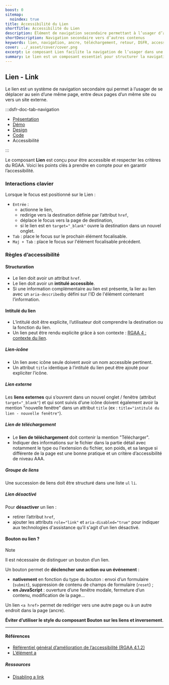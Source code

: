 ```yaml
---
boost: 0
sitemap:
  noindex: true
title: Accessibilité du Lien
shortTitle: Accessibilité du Lien
description: Élément de navigation secondaire permettant à l’usager d’accéder à un autre contenu, sur la même page ou sur une autre page, interne ou externe.
shortDescription: Navigation secondaire vers d’autres contenus
keywords: lien, navigation, ancre, téléchargement, retour, DSFR, accessibilité
cover: ../_asset/cover/cover.png
excerpt: Le composant Lien facilite la navigation de l’usager dans une même page, vers une autre page du site ou vers un site tiers, en complément de la navigation principale.
summary: Le lien est un composant essentiel pour structurer la navigation au sein des interfaces numériques. Il se décline en différentes formes selon son usage - dans un texte, hors contenu, vers une page externe ou pour un téléchargement. Non personnalisable, il suit des règles d’usage strictes afin de préserver la lisibilité, l’accessibilité et l’uniformité graphique. Son usage s’inscrit dans une hiérarchie d’interaction bien définie, distincte de celle du bouton.
---
```


## Lien - Link

Le lien est un système de navigation secondaire qui permet à l’usager de se déplacer au sein d’une même page, entre deux pages d’un même site ou vers un site externe.

:::dsfr-doc-tab-navigation

- [Présentation](../index.md)
- [Démo](../demo/index.md)
- [Design](../design/index.md)
- [Code](../code/index.md)
- Accessibilité

:::

Le composant **Lien** est conçu pour être accessible et respecter les critères du RGAA. Voici les points clés à prendre en compte pour en garantir l’accessibilité.

### Interactions clavier

Lorsque le focus est positionné sur le Lien :

- `Entrée` :
  - actionne le lien,
  - redirige vers la destination définie par l’attribut `href`,
  - déplace le focus vers la page de destination,
  - si le lien est en `target="_blank"` ouvre la destination dans un nouvel onglet.
- `Tab`&nbsp;: place le focus sur le prochain élément focalisable.
- `Maj + Tab`&nbsp;: place le focus sur l'élément focalisable précédent.

### Règles d’accessibilité

#### Structuration

- Le lien doit avoir un attribut `href`.
- Le lien doit avoir un **intitulé accessible**.
- Si une information complémentaire au lien est présente, la lier au lien avec un `aria-describedby` défini sur l'ID de l'élément contenant l’information.

#### Intitulé du lien

- L’intitulé doit être explicite, l’utilisateur doit comprendre la destination ou la fonction du lien.
- Un lien peut être rendu explicite grâce à son contexte : [RGAA 4 : contexte du lien](https://www.numerique.gouv.fr/publications/rgaa-accessibilite/methode/glossaire/#contexte-du-lien).

##### Lien-icône

- Un lien avec icône seule doivent avoir un nom accessible pertinent.
- Un attribut `title` identique à l’intitulé du lien peut être ajouté pour expliciter l’icône.

##### Lien externe

Les **liens externes** qui s’ouvrent dans un nouvel onglet / fenêtre (attribut `target="_blank"`) et qui sont suivis d’une icône doivent également avoir la mention "nouvelle fenêtre" dans un attribut `title` (ex&nbsp;: `title="intitulé du lien - nouvelle fenêtre"`).

##### Lien de téléchargement

- Le **lien de téléchargement** doit contenir la mention "Télécharger".
- Indiquer des informations sur le fichier dans la partie détail avec notamment le type ou l'extension du fichier, son poids, et sa langue si différente de la page est une bonne pratique et un critère d’accessibilité de niveau AAA.

##### Groupe de liens

Une succession de liens doit être structuré dans une liste `ul` `li`.

##### Lien désactivé

Pour **désactiver** un lien&nbsp;:

- retirer l’attribut `href`,
- ajouter les attributs `role="link"` et `aria-disabled="true"` pour indiquer aux technologies d'assistance qu’il s'agit d'un lien désactivé.

#### Bouton ou lien&nbsp;?

>[!NOTE]
>Il est nécessaire de distinguer un bouton d’un lien.
>
>Un bouton permet de **déclencher une action ou un événement**&nbsp;:
>- **nativement** en fonction du type du bouton&nbsp;: envoi d’un formulaire (`submit`), suppression de contenu de champs de formulaire (`reset`)&nbsp;;
>- **en JavaScript**&nbsp;: ouverture d’une fenêtre modale, fermeture d’un contenu, modification de la page…
>
>Un lien `<a href>` permet de rediriger vers une autre page ou à un autre endroit dans la page (ancre).

**Éviter d’utiliser le style du composant Bouton sur les liens et inversement**.

---

#### Références

- [Référentiel général d’amélioration de l’accessibilité (RGAA 4.1.2)](https://accessibilite.numerique.gouv.fr/methode/criteres-et-tests/)
- [L’élément a](https://html.spec.whatwg.org/#the-a-element)

##### Ressources

- <a href="https://www.scottohara.me/blog/2021/05/28/disabled-links.html" rel="noopener external" target="_blank" title="article désactiver un lien - Nouvelle fenêtre" rel="noopener external" lang="en">Disabling a link</a>
